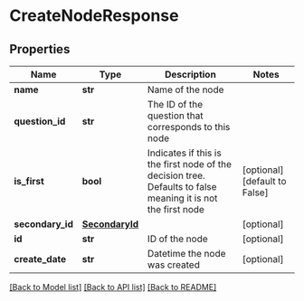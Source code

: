 # CreateNodeResponse

## Properties
Name | Type | Description | Notes
------------ | ------------- | ------------- | -------------
**name** | **str** | Name of the node | 
**question_id** | **str** | The ID of the question that corresponds to this node | 
**is_first** | **bool** | Indicates if this is the first node of the decision tree. Defaults to false meaning it is not the first node | [optional] [default to False]
**secondary_id** | [**SecondaryId**](SecondaryId.md) |  | [optional] 
**id** | **str** | ID of the node | [optional] 
**create_date** | **str** | Datetime the node was created | [optional] 

[[Back to Model list]](../README.md#documentation-for-models) [[Back to API list]](../README.md#documentation-for-api-endpoints) [[Back to README]](../README.md)


